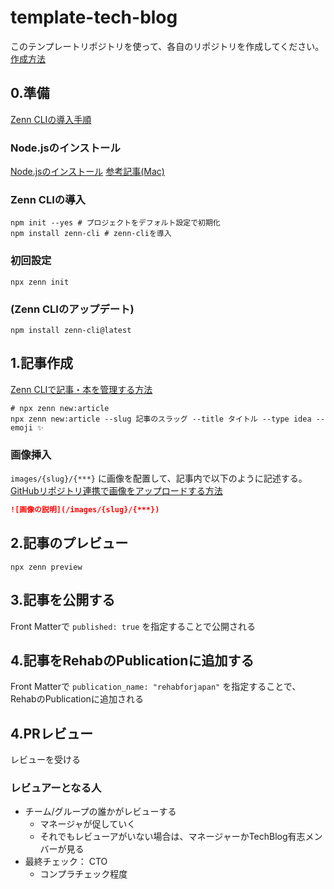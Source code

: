 # template-tech-blog

このテンプレートリポジトリを使って、各自のリポジトリを作成してください。
[作成方法](https://rehabforjapan.atlassian.net/wiki/spaces/development/pages/2255978892/Tech+Blog)

## 0.準備

[Zenn CLIの導入手順](https://zenn.dev/zenn/articles/install-zenn-cli#zenn-cli%E3%81%AE%E5%B0%8E%E5%85%A5%E6%89%8B%E9%A0%86)

### Node.jsのインストール

[Node.jsのインストール](https://nodejs.org/ja/download/)
[参考記事(Mac)](https://qiita.com/blue_fish/items/7440df68734f3d5ce772)

### Zenn CLIの導入

```shell
npm init --yes # プロジェクトをデフォルト設定で初期化
npm install zenn-cli # zenn-cliを導入
```

### 初回設定

```shell
npx zenn init
```

### (Zenn CLIのアップデート)

```shell
npm install zenn-cli@latest
```

## 1.記事作成

[Zenn CLIで記事・本を管理する方法](https://zenn.dev/zenn/articles/zenn-cli-guide)

```shell
# npx zenn new:article
npx zenn new:article --slug 記事のスラッグ --title タイトル --type idea --emoji ✨
```

### 画像挿入

`images/{slug}/{***}` に画像を配置して、記事内で以下のように記述する。
[GitHubリポジトリ連携で画像をアップロードする方法](https://zenn.dev/zenn/articles/deploy-github-images)

```markdown
![画像の説明](/images/{slug}/{***})
```

## 2.記事のプレビュー

```shell
npx zenn preview
```

## 3.記事を公開する

Front Matterで
`published: true`
を指定することで公開される

## 4.記事をRehabのPublicationに追加する

Front Matterで
`publication_name: "rehabforjapan"` を指定することで、RehabのPublicationに追加される

## 4.PRレビュー

レビューを受ける

### レビュアーとなる人

- チーム/グループの誰かがレビューする
  - マネージャが促していく
  - それでもレビューアがいない場合は、マネージャーかTechBlog有志メンバーが見る
- 最終チェック： CTO
  - コンプラチェック程度
